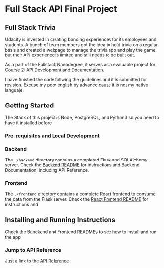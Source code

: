 # Full Stack API Final Project

## Full Stack Trivia

Udacity is invested in creating bonding experiences for its employees and students. A bunch of team members got the idea to hold trivia on a regular basis and created a  webpage to manage the trivia app and play the game, but their API experience is limited and still needs to be built out.

As a part of the Fullstack Nanodegree, it serves as a evaluable project for Course 2: API Development and Documentation.

I have finished the code follwing the guidelines and it is submitted for revision. Excuse my poor english by advance cause it is not my native languaje.

## Getting Started

The Stack of this project is Node, PostgreSQL, and Python3 so you need to have it installed before

### Pre-requisites and Local Development

### Backend

The `./backend` directory contains a completed Flask and SQLAlchemy server. Check the [Backend README](backend/README.md) for instructions and Backend Documentation, including API Reference.

### Frontend

The `./frontend` directory contains a complete React frontend to consume the data from the Flask server. Check the [React Frontend README](frontend/README.md) for instructions and 

## Installing and Running Instructions

Check the Banckend and Frontend READMEs to see how to install and run the app

### Jump to API Reference

Just a link to the [API Reference](./backend/README.md#"API-Reference") 


